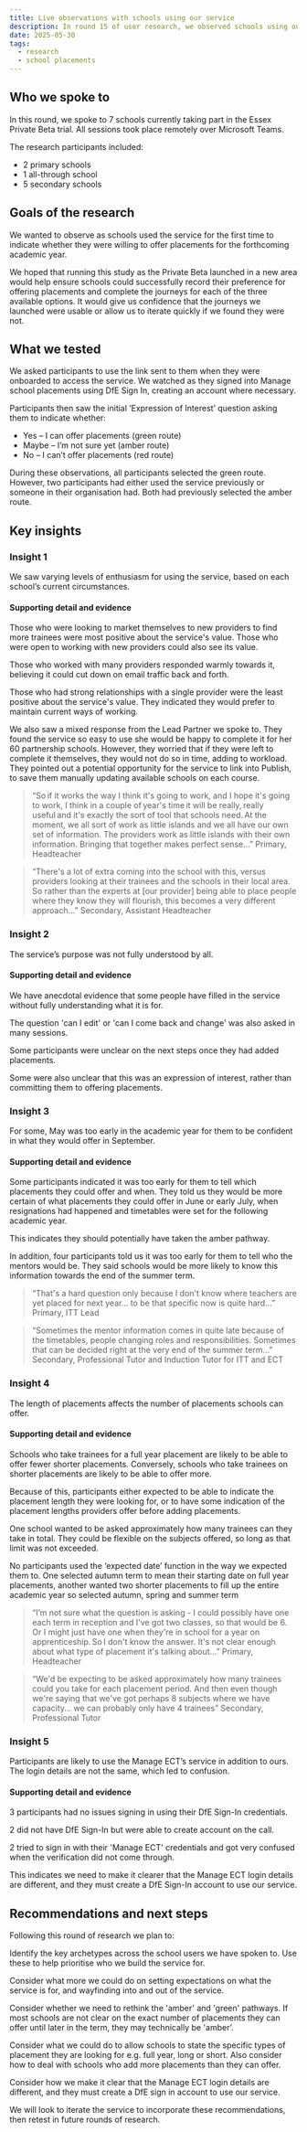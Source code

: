 ```yaml
---
title: Live observations with schools using our service
description: In round 15 of user research, we observed schools using our new private beta service for the first time
date: 2025-05-30
tags:
  - research
  - school placements
---
```


## Who we spoke to

In this round, we spoke to 7 schools currently taking part in the Essex Private Beta trial. All sessions took place remotely over Microsoft Teams.

The research participants included:

- 2 primary schools
- 1 all-through school
- 5 secondary schools

## Goals of the research

We wanted to observe as schools used the service for the first time to indicate whether they were willing to offer placements for the forthcoming academic year.

​We hoped that running this study as the Private Beta launched in a new area would help ensure schools could successfully record their preference for offering placements and complete the journeys for each of the three available options. It would give us confidence that the journeys we launched were usable or allow us to iterate quickly if we found they were not.

## What we tested

We asked participants to use the link sent to them when they were onboarded to access the service. We watched as they signed into Manage school placements using DfE Sign In, creating an account where necessary.

Participants then saw the initial ‘Expression of Interest’ question asking them to indicate whether:

- Yes – I can offer placements (green route)
- Maybe – I’m not sure yet (amber route)
- No – I can’t offer placements (red route)

During these observations, all participants selected the green route. However, two participants had either used the service previously or someone in their organisation had. Both had previously selected the amber route.​

## Key insights

### Insight 1

We saw varying levels of enthusiasm for using the service, based on each school’s current circumstances.

#### Supporting detail and evidence

Those who were looking to market themselves to new providers to find more trainees were most positive about the service's value. Those who were open to working with new providers could also see its value. ​

Those who worked with many providers responded warmly towards it, believing it could cut down on email traffic back and forth.​

Those who had strong relationships with a single provider were the least positive about the service's value. They indicated they would prefer to maintain current ways of working.

We also saw a mixed response from the Lead Partner we spoke to. They found the service so easy to use she would be happy to complete it for her 60 partnership schools. However, they worried that if they were left to complete it themselves, they would not do so in time, adding to workload. They pointed out a potential opportunity for the service to link into Publish, to save them manually updating available schools on each course.​

> “So if it works the way I think it's going to work, and I hope it's going to work, I think in a couple of year's time it will be really, really useful and it's exactly the sort of tool that schools need. At the moment, we all sort of work as little islands and we all have our own set of information. The providers work as little islands with their own information. Bringing that together makes perfect sense…” Primary, Headteacher

> “There's a lot of extra coming into the school with this, versus providers looking at their trainees and the schools in their local area. So rather than the experts at [our provider] being able to place people where they know they will flourish, this becomes a very different approach…” Secondary, Assistant Headteacher

### Insight 2

The service’s purpose was not fully understood by all.

#### Supporting detail and evidence

We have anecdotal evidence that some people have filled in the service without fully understanding what it is for. ​

The question 'can I edit' or 'can I come back and change' was also asked in many sessions.​

Some participants were unclear on the next steps once they had added placements.​

Some were also unclear that this was an expression of interest, rather than committing them to offering placements.

### Insight 3

For some, May was too early in the academic year for them to be confident in what they would offer in September.

#### Supporting detail and evidence

Some participants indicated it was too early for them to tell which placements they could offer and when. They told us they would be more certain of what placements they could offer in June or early July, when resignations had happened and timetables were set for the following academic year.​

This indicates they should potentially have taken the amber pathway.​

In addition, four participants told us it was too early for them to tell who the mentors would be. They said schools would be more likely to know this information towards the end of the summer term. ​

> “That's a hard question only because I don't know where teachers are yet placed for next year... to be that specific now is quite hard...​” Primary, ITT Lead

> “Sometimes the mentor information comes in quite late because of the timetables, people changing roles and responsibilities. Sometimes that can be decided right at the very end of the summer term...​” Secondary, Professional Tutor and Induction Tutor for ITT and ECT

### Insight 4

The length of placements affects the number of placements schools can offer.

#### Supporting detail and evidence

Schools who take trainees for a full year placement are likely to be able to offer fewer shorter placements. Conversely, schools who take trainees on shorter placements are likely to be able to offer more.​

Because of this, participants either expected to be able to indicate the placement length they were looking for, or to have some indication of the placement lengths providers offer before adding placements.​

One school wanted to be asked approximately how many trainees can they take in total. They could be flexible on the subjects offered, so long as that limit was not exceeded.

No participants used the ‘expected date’ function in the way we expected them to. One selected autumn term to mean their starting date on full year placements, another wanted two shorter placements to fill up the entire academic year so selected autumn, spring and summer term

> “I’m not sure what the question is asking - I could possibly have one each term in reception and I've got two classes, so that would be 6. Or I might just have one when they're in school for a year on apprenticeship. So I don't know the answer. It's not clear enough about what type of placement it's talking about...” Primary, Headteacher

> “We'd be expecting to be asked approximately how many trainees could you take for each placement period. And then even though we're saying that we've got perhaps 8 subjects where we have capacity... we can probably only have 4 trainees” Secondary, Professional Tutor

### Insight 5

Participants are likely to use the Manage ECT’s service in addition to ours. The login details are not the same, which led to confusion.

#### Supporting detail and evidence

3 participants had no issues signing in using their DfE Sign-In credentials.​

2 did not have DfE Sign-In but were able to create account on the call.​

2 tried to sign in with their 'Manage ECT' credentials and got very confused when the verification did not come through.

This indicates we need to make it clearer that the Manage ECT login details are different, and they must create a DfE Sign-In account to use our service.

## Recommendations and next steps

Following this round of research we plan to:

Identify the key archetypes across the school users we have spoken to. Use these to help prioritise who we build the service for.​

Consider what more we could do on setting expectations on what the service is for, and wayfinding into and out of the service. ​

Consider whether we need to rethink the 'amber' and 'green' pathways. If most schools are not clear on the exact number of placements they can offer until later in the term, they may technically be 'amber’.​

Consider what we could do to allow schools to state the specific types of placement they are looking for e.g. full year, long or short. Also consider how to deal with schools who add more placements than they can offer.​

Consider how we make it clear that the Manage ECT login details are different, and they must create a DfE sign in account to use our service.

We will look to iterate the service to incorporate these recommendations, then retest in future rounds of research.
